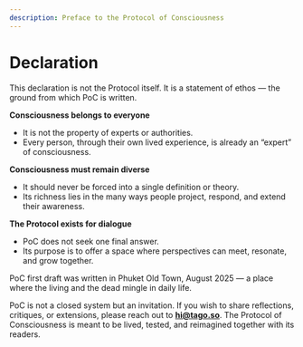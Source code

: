 ```yaml
---
description: Preface to the Protocol of Consciousness
---
```


# Declaration

This declaration is not the Protocol itself. It is a statement of ethos — the ground from which PoC is written.

**Consciousness belongs to everyone**

* It is not the property of experts or authorities.
* Every person, through their own lived experience, is already an “expert” of consciousness.

**Consciousness must remain diverse**

* It should never be forced into a single definition or theory.
* Its richness lies in the many ways people project, respond, and extend their awareness.

**The Protocol exists for dialogue**

* PoC does not seek one final answer.
* Its purpose is to offer a space where perspectives can meet, resonate, and grow together.

PoC first draft was written in Phuket Old Town, August 2025 — a place where the living and the dead mingle in daily life.

PoC is not a closed system but an invitation. If you wish to share reflections, critiques, or extensions, please reach out to [**hi@tago.so**](mailto:hi@tago.so). The Protocol of Consciousness is meant to be lived, tested, and reimagined together with its readers.
